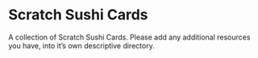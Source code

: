 Scratch Sushi Cards
===================

A collection of Scratch Sushi Cards. Please add any additional resources you have, into it’s own descriptive directory.